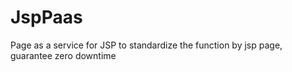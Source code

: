# JspPaas
Page as a service for JSP to standardize the function by jsp page, guarantee zero downtime
